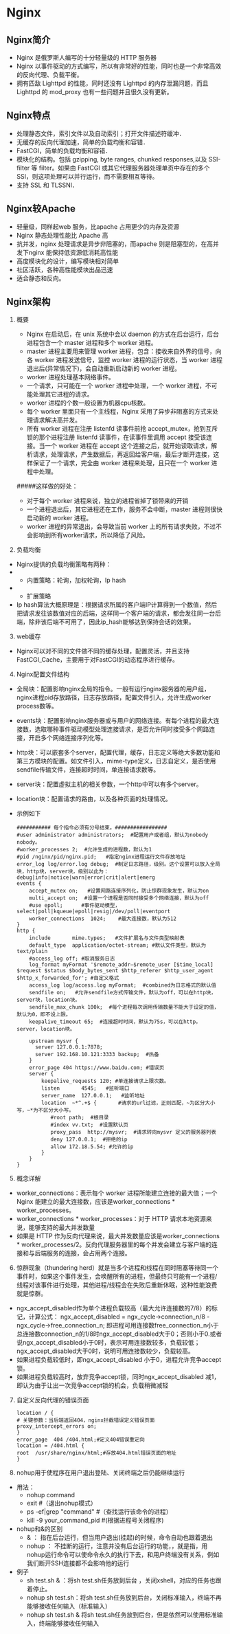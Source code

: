 ﻿# Nginx

## Nginx简介
- Nginx 是俄罗斯人编写的十分轻量级的 HTTP 服务器
- Nginx 以事件驱动的方式编写，所以有非常好的性能，同时也是一个非常高效的反向代理、负载平衡。
- 拥有匹敌 Lighttpd 的性能，同时还没有 Lighttpd 的内存泄漏问题，而且 Lighttpd 的 mod_proxy 也有一些问题并且很久没有更新。

## Nginx特点
- 处理静态文件，索引文件以及自动索引；打开文件描述符缓冲．
- 无缓存的反向代理加速，简单的负载均衡和容错．
- FastCGI，简单的负载均衡和容错．
- 模块化的结构。包括 gzipping, byte ranges, chunked responses,以及 SSI-filter 等 filter。如果由 FastCGI 或其它代理服务器处理单页中存在的多个 SSI，则这项处理可以并行运行，而不需要相互等待。
- 支持 SSL 和 TLSSNI．

## Nginx较Apache
- 轻量级，同样起web 服务，比apache 占用更少的内存及资源 
- Nginx 静态处理性能比 Apache 高 
- 抗并发，nginx 处理请求是异步非阻塞的，而apache 则是阻塞型的，在高并发下nginx 能保持低资源低消耗高性能 
- 高度模块化的设计，编写模块相对简单 
- 社区活跃，各种高性能模块出品迅速
- 适合静态和反向。 

## Nginx架构
1. 概要
    - Nginx 在启动后，在 unix 系统中会以 daemon 的方式在后台运行，后台进程包含一个 master 进程和多个 worker 进程。
    - master 进程主要用来管理 worker 进程，包含：接收来自外界的信号，向各 worker 进程发送信号，监控 worker 进程的运行状态，当 worker 进程退出后(异常情况下)，会自动重新启动新的 worker 进程。
    -  worker 进程处理基本网络事件。
    -  一个请求，只可能在一个 worker 进程中处理，一个 worker 进程，不可能处理其它进程的请求。
    -  worker 进程的个数一般设置为机器cpu核数。
    -  每个 worker 里面只有一个主线程，Nginx 采用了异步非阻塞的方式来处理请求解决高并发。
    -  所有 worker 进程在注册 listenfd 读事件前抢 accept_mutex，抢到互斥锁的那个进程注册 listenfd 读事件，在读事件里调用 accept 接受该连接。当一个 worker 进程在 accept 这个连接之后，就开始读取请求，解析请求，处理请求，产生数据后，再返回给客户端，最后才断开连接，这样保证了一个请求，完全由 worker 进程来处理，且只在一个 worker 进程中处理。

    #####这样做的好处：
    - 对于每个 worker 进程来说，独立的进程省掉了锁带来的开销
    - 一个进程退出后，其它进程还在工作，服务不会中断，master 进程则很快启动新的 worker 进程。
    - worker 进程的异常退出，会导致当前 worker 上的所有请求失败，不过不会影响到所有worker请求，所以降低了风险。
2. 负载均衡
- Nginx提供的负载均衡策略有两种：
- - 内置策略：轮询，加权轮询，Ip hash
- - 扩展策略
- Ip hash算法大概原理是：根据请求所属的客户端IP计算得到一个数值，然后把请求发往该数值对应的后端，这样同一个客户端的请求，都会发往同一台后端，除非该后端不可用了，因此ip_hash能够达到保持会话的效果。
3. web缓存
- Nginx可以对不同的文件做不同的缓存处理，配置灵活，并且支持FastCGI_Cache，主要用于对FastCGI的动态程序进行缓存。
4. Nginx配置文件结构
- 全局块：配置影响nginx全局的指令。一般有运行nginx服务器的用户组，nginx进程pid存放路径，日志存放路径，配置文件引入，允许生成worker process数等。
- events块：配置影响nginx服务器或与用户的网络连接。有每个进程的最大连接数，选取哪种事件驱动模型处理连接请求，是否允许同时接受多个网路连接，开启多个网络连接序列化等。
- http块：可以嵌套多个server，配置代理，缓存，日志定义等绝大多数功能和第三方模块的配置。如文件引入，mime-type定义，日志自定义，是否使用sendfile传输文件，连接超时时间，单连接请求数等。
- server块：配置虚拟主机的相关参数，一个http中可以有多个server。
- location块：配置请求的路由，以及各种页面的处理情况。
- 示例如下

    ```
    ########### 每个指令必须有分号结束。#################
    #user administrator administrators;  #配置用户或者组，默认为nobody nobody。
    #worker_processes 2;  #允许生成的进程数，默认为1
    #pid /nginx/pid/nginx.pid;   #指定nginx进程运行文件存放地址
    error_log log/error.log debug;  #制定日志路径，级别。这个设置可以放入全局块，http块，server块，级别以此为：debug|info|notice|warn|error|crit|alert|emerg
    events {
        accept_mutex on;   #设置网路连接序列化，防止惊群现象发生，默认为on
        multi_accept on;  #设置一个进程是否同时接受多个网络连接，默认为off
        #use epoll;      #事件驱动模型，select|poll|kqueue|epoll|resig|/dev/poll|eventport
        worker_connections  1024;    #最大连接数，默认为512
    }
    http {
        include       mime.types;   #文件扩展名与文件类型映射表
        default_type  application/octet-stream; #默认文件类型，默认为text/plain
        #access_log off; #取消服务日志    
        log_format myFormat '$remote_addr–$remote_user [$time_local] $request $status $body_bytes_sent $http_referer $http_user_agent $http_x_forwarded_for'; #自定义格式
        access_log log/access.log myFormat;  #combined为日志格式的默认值
        sendfile on;   #允许sendfile方式传输文件，默认为off，可以在http块，server块，location块。
        sendfile_max_chunk 100k;  #每个进程每次调用传输数量不能大于设定的值，默认为0，即不设上限。
        keepalive_timeout 65;  #连接超时时间，默认为75s，可以在http，server，location块。
    
        upstream mysvr {   
          server 127.0.0.1:7878;
          server 192.168.10.121:3333 backup;  #热备
        }
        error_page 404 https://www.baidu.com; #错误页
        server {
            keepalive_requests 120; #单连接请求上限次数。
            listen       4545;   #监听端口
            server_name  127.0.0.1;   #监听地址       
            location  ~*^.+$ {       #请求的url过滤，正则匹配，~为区分大小写，~*为不区分大小写。
               #root path;  #根目录
               #index vv.txt;  #设置默认页
               proxy_pass  http://mysvr;  #请求转向mysvr 定义的服务器列表
               deny 127.0.0.1;  #拒绝的ip
               allow 172.18.5.54; #允许的ip           
            } 
        }
    }
    ```

5. 概念详解
- worker_connections：表示每个 worker 进程所能建立连接的最大值；一个 Nginx 能建立的最大连接数，应该是worker_connections * worker_processes。
- worker_connections * worker_processes：对于 HTTP 请求本地资源来说，能够支持的最大并发数量
- 如果是 HTTP 作为反向代理来说，最大并发数量应该是worker_connections * worker_processes/2。反向代理服务器里的每个并发会建立与客户端的连接和与后端服务的连接，会占用两个连接。
6. 惊群现象（thundering herd）就是当多个进程和线程在同时阻塞等待同一个事件时，如果这个事件发生，会唤醒所有的进程，但最终只可能有一个进程/线程对该事件进行处理，其他进程/线程会在失败后重新休眠，这种性能浪费就是惊群。
- ngx_accept_disabled作为单个进程负载较高（最大允许连接数的7/8）的标记，计算公式：
ngx_accept_disabled = ngx_cycle->connection_n/8 - ngx_cycle->free_connection_n;
即进程可用连接数free_connection_n小于总连接数connection_n的1/8时ngx_accept_disabled大于0；否则小于0.或者说ngx_accept_disabled小于0时，表示可用连接数较多，负载较低；ngx_accept_disabled大于0时，说明可用连接数较少，负载较高。
- 如果进程负载较低时，即ngx_accept_disabled 小于0，进程允许竞争accept锁。
- 如果进程负载较高时，放弃竞争accept锁，同时ngx_accept_disabled 减1，即认为由于让出一次竞争accept锁的机会，负载稍微减轻
7. 自定义反向代理的错误页面

    ```
    location / {
    # 关键参数：当后端返回404，nginx拦截错误定义错误页面
    proxy_intercept_errors on;
    }
    error_page  404 /404.html;#定义404错误重定向
    location = /404.html {
    root  /usr/share/nginx/html;#存放404.html错误页面的地址
    }
    ```
8. nohup用于使程序在用户退出登陆、关闭终端之后仍能继续运行
- 用法：
     - nohup command
     - exit #（退出nohup模式）
     - ps -ef|grep "command" #（查找运行该命令的进程）
     - kill -9 your_command_pid #(根据进程号关闭程序)
- nohup和&的区别
     - & ： 指在后台运行，但当用户退出(挂起)的时候，命令自动也跟着退出
     - nohup ： 不挂断的运行，注意并没有后台运行的功能，，就是指，用nohup运行命令可以使命令永久的执行下去，和用户终端没有关系，例如我们断开SSH连接都不会影响他的运行
- 例子
     - sh test.sh & ：将sh test.sh任务放到后台 ，关闭xshell，对应的任务也跟着停止。
     - nohup sh test.sh：将sh test.sh任务放到后台，关闭标准输入，终端不再能够接收任何输入（标准输入）
     - nohup sh test.sh  & 将sh test.sh任务放到后台，但是依然可以使用标准输入，终端能够接收任何输入











